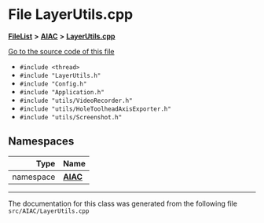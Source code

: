 

# File LayerUtils.cpp



[**FileList**](files.md) **>** [**AIAC**](dir_21da83368f7816722f2b707a7b03c84f.md) **>** [**LayerUtils.cpp**](LayerUtils_8cpp.md)

[Go to the source code of this file](LayerUtils_8cpp_source.md)



* `#include <thread>`
* `#include "LayerUtils.h"`
* `#include "Config.h"`
* `#include "Application.h"`
* `#include "utils/VideoRecorder.h"`
* `#include "utils/HoleToolheadAxisExporter.h"`
* `#include "utils/Screenshot.h"`













## Namespaces

| Type | Name |
| ---: | :--- |
| namespace | [**AIAC**](namespaceAIAC.md) <br> |





















































------------------------------
The documentation for this class was generated from the following file `src/AIAC/LayerUtils.cpp`

